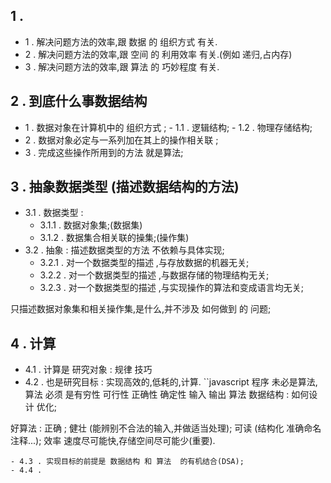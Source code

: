 ## 1 . 
- 1 . 解决问题方法的效率,跟 数据 的 组织方式 有关. 
- 2 . 解决问题方法的效率,跟 空间 的 利用效率 有关.(例如 递归,占内存)
- 3 . 解决问题方法的效率,跟 算法 的 巧妙程度 有关.

## 2 . 到底什么事数据结构
 - 1 . 数据对象在计算机中的 组织方式 ;
       - 1.1 . 逻辑结构;
       - 1.2 . 物理存储结构; 
- 2 . 数据对象必定与一系列加在其上的操作相关联 ;
- 3 . 完成这些操作所用到的方法 就是算法;

## 3 . 抽象数据类型 (描述数据结构的方法)
- 3.1 . 数据类型 :
    - 3.1.1 . 数据对象集;(数据集)
    - 3.1.2 . 数据集合相关联的操集;(操作集)
- 3.2 . 抽象 : 描述数据类型的方法 不依赖与具体实现;
    - 3.2.1 . 对一个数据类型的描述 ,与存放数据的机器无关;
    - 3.2.2 . 对一个数据类型的描述 ,与数据存储的物理结构无关;
    - 3.2.3 . 对一个数据类型的描述 ,与实现操作的算法和变成语言均无关;

只描述数据对象集和相关操作集,是什么,并不涉及  如何做到 的 问题;

## 4 . 计算
- 4.1 . 计算是 研究对象 : 规律 技巧
- 4.2 . 也是研究目标 : 实现高效的,低耗的,计算.
``javascript
程序 未必是算法, 算法 必须 是有穷性 可行性 正确性 确定性 输入 输出
算法 数据结构 : 如何设计 优化;


好算法 :     正确 ;
            健壮 (能辨别不合法的输入,并做适当处理);
            可读 (结构化 准确命名 注释...);
            效率 速度尽可能快,存储空间尽可能少(重要).

```
- 4.3 . 实现目标的前提是 数据结构 和 算法  的有机结合(DSA);
- 4.4 . 